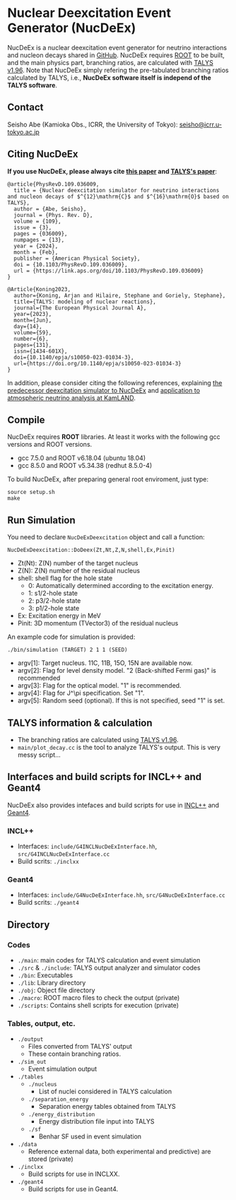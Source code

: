 # Nuclear Deexcitation Event Generator (NucDeEx)
NucDeEx is a nuclear deexcitation event generator for neutrino interactions and nucleon decays shared in [GitHub](https://github.com/SeishoAbe/NucDeEx).
NucDeEx requires  [ROOT](https://root.cern/) to be built, and the main physics part, branching ratios, are calculated with [TALYS v1.96](https://tendl.web.psi.ch/tendl_2019/talys.html).
Note that NucDeEx simply refering the pre-tabulated branching ratios calculated by TALYS, i.e., **NucDeEx software itself is independ of the TALYS software**.

## Contact 
Seisho Abe (Kamioka Obs., ICRR, the University of Tokyo): seisho@icrr.u-tokyo.ac.jp

## Citing NucDeEx
**If you use NucDeEx, please always cite [this paper](https://link.aps.org/doi/10.1103/PhysRevD.109.036009) and [TALYS's paper](https://doi.org/10.1140/epja/s10050-023-01034-3)**:
```
@article{PhysRevD.109.036009,
  title = {Nuclear deexcitation simulator for neutrino interactions and nucleon decays of $^{12}\mathrm{C}$ and $^{16}\mathrm{O}$ based on TALYS},
  author = {Abe, Seisho},
  journal = {Phys. Rev. D},
  volume = {109},
  issue = {3},
  pages = {036009},
  numpages = {13},
  year = {2024},
  month = {Feb},
  publisher = {American Physical Society},
  doi = {10.1103/PhysRevD.109.036009},
  url = {https://link.aps.org/doi/10.1103/PhysRevD.109.036009}
}
```
```
@Article{Koning2023,
  author={Koning, Arjan and Hilaire, Stephane and Goriely, Stephane},
  title={TALYS: modeling of nuclear reactions},
  journal={The European Physical Journal A},
  year={2023},
  month={Jun},
  day={14},
  volume={59},
  number={6},
  pages={131},
  issn={1434-601X},
  doi={10.1140/epja/s10050-023-01034-3},
  url={https://doi.org/10.1140/epja/s10050-023-01034-3}
}
```
In addition, please consider citing the following references, explaining [the predecessor deexcitation simulator to NucDeEx](https://dx.doi.org/10.1088/1742-6596/2156/1/012189) 
and [application to atmospheric neutrino analysis at KamLAND](https://link.aps.org/doi/10.1103/PhysRevD.107.072006).

## Compile

NucDeEx requires **ROOT** libraries.
At least it works with the following gcc versions and ROOT versions.
- gcc 7.5.0 and ROOT v6.18.04 (ubuntu 18.04)
- gcc 8.5.0 and ROOT v5.34.38 (redhut 8.5.0-4)

To build NucDeEx, after preparing general root enviroment, just type:
```
source setup.sh
make
```

## Run Simulation
You need to declare `NucDeExDeexcitation` object and call a function:
```
NucDeExDeexcitation::DoDeex(Zt,Nt,Z,N,shell,Ex,Pinit)
```
- Zt(Nt): Z(N) number of the target nucleus
- Z(N): Z(N) number of the residual nucleus
- shell: shell flag for the hole state
  - 0: Automatically determined according to the excitation energy.
  - 1: s1/2-hole state
  - 2: p3/2-hole state
  - 3: p1/2-hole state
- Ex: Excitation energy in MeV 
- Pinit: 3D momentum (TVector3) of the residual nucleus

An example code for simulation is provided:
```
./bin/simulation (TARGET) 2 1 1 (SEED)
```
- argv[1]: Target nucleus. 11C, 11B, 15O, 15N are available now.
- argv[2]: Flag for level density model. "2 (Back-shifted Fermi gas)" is recommended
- argv[3]: Flag for the optical model. "1" is recommended.
- argv[4]: Flag for J^\pi specification. Set "1".
- argv[5]: Random seed (optional). If this is not specified, seed "1" is set. <be>

## TALYS information & calculation
- The branching ratios are calculated using [TALYS v1.96](https://tendl.web.psi.ch/tendl_2019/talys.html).
- `main/plot_decay.cc` is the tool to analyze TALYS's output. This is very messy script...

## Interfaces and build scripts for INCL++ and Geant4
NucDeEx also provides intefaces and build scripts for use in [INCL++](https://irfu.cea.fr/dphn/Spallation/incl.html) and [Geant4](https://geant4.web.cern.ch/).
### INCL++
- Interfaces: `include/G4INCLNucDeExInterface.hh`, `src/G4INCLNucDeExInterface.cc`
- Build scrits: `./inclxx`
### Geant4
- Interfaces: `include/G4NucDeExInterface.hh`, `src/G4NucDeExInterface.cc`
- Build scrits: `./geant4`

## Directory

### Codes
- `./main`: main codes for TALYS calculation and event simulation
- `./src` & `./include`: TALYS output analyzer and simulator codes
- `./bin`: Executables
- `./lib`: Library directory
- `./obj`: Object file directory
- `./macro`: ROOT macro files to check the output (private)
- `./scripts`: Contains shell scripts for execution (private)

### Tables, output, etc.
- `./output`
	- Files converted from TALYS' output
	- These contain branching ratios.
- `./sim_out`
	- Event simulation output 
- `./tables`
  - `./nucleus`
    - List of nuclei considered in TALYS calculation
  - `./separation_energy`
	- Separation energy tables obtained from TALYS
  - `./energy_distribution`
	- Energy distribution file input into TALYS
  - `./sf`
	- Benhar SF used in event simulation
- `./data`
  - Reference external data, both experimental and predictive) are stored (private)
- `./inclxx`
  - Build scripts for use in INCLXX.
- `./geant4`
  - Build scripts for use in Geant4.

